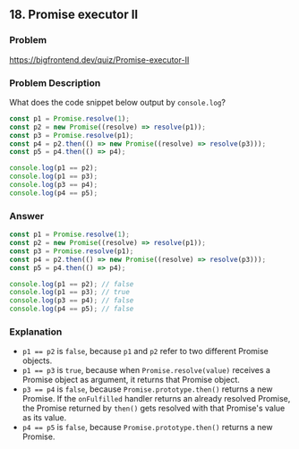 ## 18. Promise executor II

### Problem

https://bigfrontend.dev/quiz/Promise-executor-II

### Problem Description

What does the code snippet below output by `console.log`?

```js
const p1 = Promise.resolve(1);
const p2 = new Promise((resolve) => resolve(p1));
const p3 = Promise.resolve(p1);
const p4 = p2.then(() => new Promise((resolve) => resolve(p3)));
const p5 = p4.then(() => p4);

console.log(p1 == p2);
console.log(p1 == p3);
console.log(p3 == p4);
console.log(p4 == p5);
```

### Answer

```js
const p1 = Promise.resolve(1);
const p2 = new Promise((resolve) => resolve(p1));
const p3 = Promise.resolve(p1);
const p4 = p2.then(() => new Promise((resolve) => resolve(p3)));
const p5 = p4.then(() => p4);

console.log(p1 == p2); // false
console.log(p1 == p3); // true
console.log(p3 == p4); // false
console.log(p4 == p5); // false
```

### Explanation

- `p1 == p2` is `false`, because `p1` and `p2` refer to two different Promise objects.
- `p1 == p3` is `true`, because when `Promise.resolve(value)` receives a Promise object as argument, it returns that Promise object.
- `p3 == p4` is `false`, because `Promise.prototype.then()` returns a new Promise. If the `onFulfilled` handler returns an already resolved Promise, the Promise returned by `then()` gets resolved with that Promise's value as its value.
- `p4 == p5` is `false`, because `Promise.prototype.then()` returns a new Promise.
